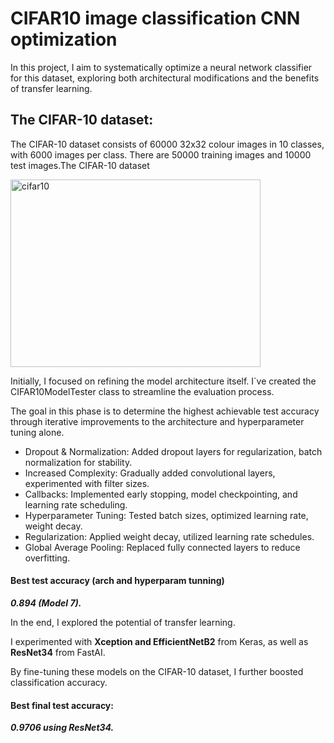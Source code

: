 # CIFAR10 image classification CNN optimization

In this project, I aim to systematically optimize a neural network classifier for this dataset, exploring both architectural modifications and the benefits of transfer learning.

## The CIFAR-10 dataset:

The CIFAR-10 dataset consists of 60000 32x32 colour images in 10 classes, with 6000 images per class. There are 50000 training images and 10000 test images.The CIFAR-10 dataset

<img src="https://miro.medium.com/max/709/1*LyV7_xga4jUHdx4_jHk1PQ.png" width="400" height="300" alt="cifar10">

Initially, I focused on refining the model architecture itself. I`ve created the CIFAR10ModelTester class to streamline the evaluation process.

The goal in this phase is to determine the highest achievable test accuracy through iterative improvements to the architecture and hyperparameter tuning alone.

- Dropout & Normalization: Added dropout layers for regularization, batch normalization for stability.
- Increased Complexity: Gradually added convolutional layers, experimented with filter sizes.
- Callbacks: Implemented early stopping, model checkpointing, and learning rate scheduling.
- Hyperparameter Tuning: Tested batch sizes, optimized learning rate, weight decay.
- Regularization: Applied weight decay, utilized learning rate schedules.
- Global Average Pooling: Replaced fully connected layers to reduce overfitting.

#### **Best test accuracy (arch and hyperparam tunning)**
***0.894 (Model 7).***

In the end, I explored the potential of transfer learning.

I experimented with **Xception and EfficientNetB2** from Keras, as well as **ResNet34** from FastAI.

By fine-tuning these models on the CIFAR-10 dataset, I further boosted classification accuracy.

#### **Best final test accuracy:**
***0.9706 using ResNet34.***
